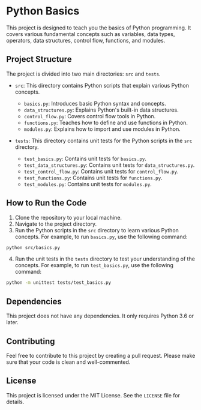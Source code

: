 # Python Basics

This project is designed to teach you the basics of Python programming. It covers various fundamental concepts such as variables, data types, operators, data structures, control flow, functions, and modules.

## Project Structure

The project is divided into two main directories: `src` and `tests`.

- `src`: This directory contains Python scripts that explain various Python concepts.
  - `basics.py`: Introduces basic Python syntax and concepts.
  - `data_structures.py`: Explains Python's built-in data structures.
  - `control_flow.py`: Covers control flow tools in Python.
  - `functions.py`: Teaches how to define and use functions in Python.
  - `modules.py`: Explains how to import and use modules in Python.

- `tests`: This directory contains unit tests for the Python scripts in the `src` directory.
  - `test_basics.py`: Contains unit tests for `basics.py`.
  - `test_data_structures.py`: Contains unit tests for `data_structures.py`.
  - `test_control_flow.py`: Contains unit tests for `control_flow.py`.
  - `test_functions.py`: Contains unit tests for `functions.py`.
  - `test_modules.py`: Contains unit tests for `modules.py`.

## How to Run the Code

1. Clone the repository to your local machine.
2. Navigate to the project directory.
3. Run the Python scripts in the `src` directory to learn various Python concepts. For example, to run `basics.py`, use the following command:

```bash
python src/basics.py
```

4. Run the unit tests in the `tests` directory to test your understanding of the concepts. For example, to run `test_basics.py`, use the following command:

```bash
python -m unittest tests/test_basics.py
```

## Dependencies

This project does not have any dependencies. It only requires Python 3.6 or later.

## Contributing

Feel free to contribute to this project by creating a pull request. Please make sure that your code is clean and well-commented.

## License

This project is licensed under the MIT License. See the `LICENSE` file for details.